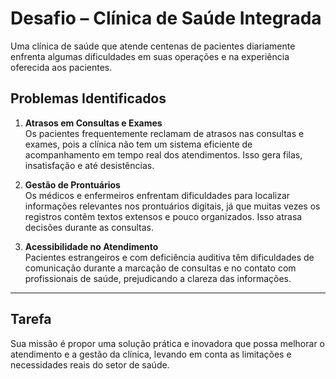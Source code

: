 # Desafio – Clínica de Saúde Integrada  

Uma clínica de saúde que atende centenas de pacientes diariamente enfrenta algumas dificuldades em suas operações e na experiência oferecida aos pacientes.  

## Problemas Identificados  

1. **Atrasos em Consultas e Exames**  
   Os pacientes frequentemente reclamam de atrasos nas consultas e exames, pois a clínica não tem um sistema eficiente de acompanhamento em tempo real dos atendimentos. Isso gera filas, insatisfação e até desistências.  

2. **Gestão de Prontuários**  
   Os médicos e enfermeiros enfrentam dificuldades para localizar informações relevantes nos prontuários digitais, já que muitas vezes os registros contêm textos extensos e pouco organizados. Isso atrasa decisões durante as consultas.  

3. **Acessibilidade no Atendimento**  
   Pacientes estrangeiros e com deficiência auditiva têm dificuldades de comunicação durante a marcação de consultas e no contato com profissionais de saúde, prejudicando a clareza das informações.  

---

## Tarefa  
Sua missão é propor uma solução prática e inovadora que possa melhorar o atendimento e a gestão da clínica, levando em conta as limitações e necessidades reais do setor de saúde.  
